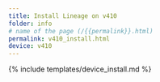 ```yaml
---
title: Install Lineage on v410
folder: info
# name of the page (/{{permalink}}.html)
permalink: v410_install.html
device: v410
---
```

{% include templates/device_install.md %}
